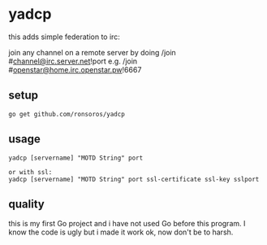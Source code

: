 # yadcp

this adds simple federation to irc:

join any channel on a remote server by doing /join #channel@irc.server.net!port e.g. /join #openstar@home.irc.openstar.pw!6667

## setup

    go get github.com/ronsoros/yadcp
    
## usage

    yadcp [servername] "MOTD String" port
    
    or with ssl:
    yadcp [servername] "MOTD String" port ssl-certificate ssl-key sslport
    
## quality

this is my first Go project and i have not used Go before this program. I know the code is ugly but i made it work ok, now don't be to harsh.
